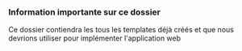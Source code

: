 ### Information importante sur ce dossier

Ce dossier contiendra les tous les templates déjà créés et que
nous devrions utiliser pour implémenter l'application web